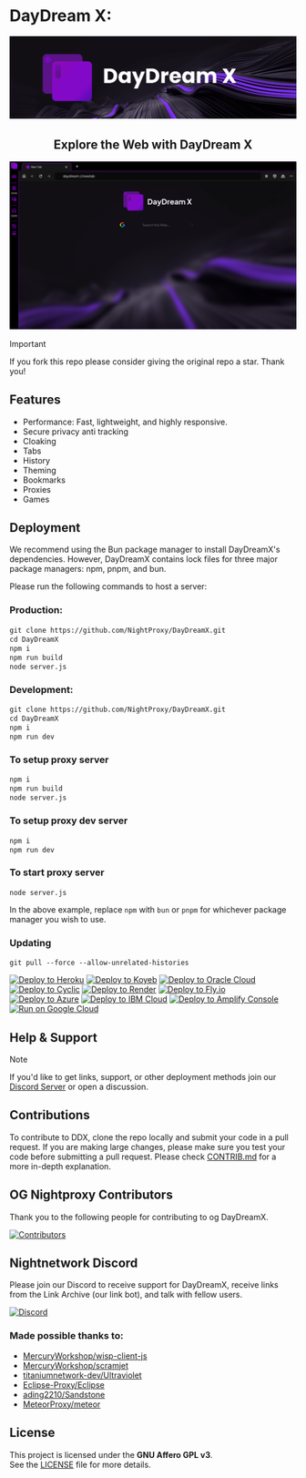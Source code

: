 # DayDream X:
<div align="center">
        <img src="/assets/DDXBanner.png" style="width: 1200px"/>
    <h2>Explore the Web with DayDream X</h2>
</div>

![inpreview](/assets/daydreamx.png)

> [!IMPORTANT]
> If you fork this repo please consider giving the original repo a
> star. Thank you!

## Features
- Performance: Fast, lightweight, and highly responsive.
- Secure privacy anti tracking 
- Cloaking
- Tabs
- History
- Theming
- Bookmarks
- Proxies
- Games

## Deployment

We recommend using the Bun package manager to install DayDreamX's dependencies. However, DayDreamX contains lock files for three major package managers: npm, pnpm, and bun.

Please run the following commands to host a server:
### Production:
```
git clone https://github.com/NightProxy/DayDreamX.git
cd DayDreamX
npm i
npm run build
node server.js
```
### Development:
```
git clone https://github.com/NightProxy/DayDreamX.git
cd DayDreamX
npm i
npm run dev
```
### To setup proxy server
```
npm i
npm run build
node server.js
```
### To setup proxy dev server
```
npm i
npm run dev
```
### To start proxy server
```
node server.js
```

In the above example, replace `npm` with `bun` or `pnpm` for whichever package manager you wish to use.

### Updating

```
git pull --force --allow-unrelated-histories
```
<a target="_blank" href="https://heroku.com/deploy/?template=https://github.com/jkjkjiin/DaydreamX-"><img alt="Deploy to Heroku" src="https://binbashbanana.github.io/deploy-buttons/buttons/remade/heroku.svg"></a>
<a target="_blank" href="https://app.koyeb.com/deploy?type=git&repository=github.com/jkjkjiin/DaydreamX-/"><img alt="Deploy to Koyeb" src="https://binbashbanana.github.io/deploy-buttons/buttons/remade/koyeb.svg"></a>
<a target="_blank" href="https://cloud.oracle.com/resourcemanager/stacks/create?zipUrl=https://github.com/BinBashBanana/deploy-buttons/archive/refs/heads/main.zip/"><img alt="Deploy to Oracle Cloud" src="https://binbashbanana.github.io/deploy-buttons/buttons/remade/oraclecloud.svg"></a>
<a target="_blank" href="https://app.cyclic.sh/api/app/deploy/jkjkjiin/DaydreamX-/"><img alt="Deploy to Cyclic" src="https://binbashbanana.github.io/deploy-buttons/buttons/remade/cyclic.svg"></A>
<a target="_blank" href="https://render.com/deploy?repo=https://github.com/jkjkjiin/DaydreamX-/"><img alt="Deploy to Render" src="https://render.com/images/deploy-to-render-button.svg"></a>
<a target="_blank" href="https://fly.io/launch?repo=https://github.com/jkjkjiin/DaydreamX-/"><img alt="Deploy to Fly.io" src="https://img.shields.io/badge/Deploy%20to-Fly.io-blue?logo=fly.io"></a>
<a target="_blank" href="https://deploy.azure.com/?repository=https://github.com/jkjkjiin/DaydreamX-/"><img alt="Deploy to Azure" src="https://raw.githubusercontent.com/BinBashBanana/deploy-buttons/master/buttons/remade/azure.svg"></a>
<a target="_blank" href="https://cloud.ibm.com/devops/setup/deploy?repository=https://github.com/jkjkjiin/DaydreamX-/"><img alt="Deploy to IBM Cloud" src="https://raw.githubusercontent.com/BinBashBanana/deploy-buttons/master/buttons/remade/ibmcloud.svg"></a>
<a target="_blank" href="https://console.aws.amazon.com/amplify/home#/deploy?repo=https://github.com/jkjkjiin/DaydreamX-/"><img alt="Deploy to Amplify Console" src="https://raw.githubusercontent.com/BinBashBanana/deploy-buttons/master/buttons/remade/amplifyconsole.svg"></a>
<a target="_blank" href="https://deploy.cloud.run/?git_repo=https://github.com/QuiteAFancyEmerald/Holy-Unblocker/"><img alt="Run on Google Cloud" src="https://raw.githubusercontent.com/BinBashBanana/deploy-buttons/master/buttons/remade/googlecloud.svg"></a>


## Help & Support

> [!NOTE]
> If you'd like to get links, support, or other deployment methods join
> our [Discord Server](https://discord.night-x.com) or open a discussion.

## Contributions

To contribute to DDX, clone the repo locally and submit your code in a pull
request. If you are making large changes, please make sure you test your code
before submitting a pull request. Please check [CONTRIB.md](/CONTRIB.md) for a more in-depth explanation.

## OG Nightproxy Contributors

Thank you to the following people for contributing to og DayDreamX.

[![Contributors](https://contrib.rocks/image?repo=NxroProxy/DayDreamX)](https://github.com/NightProxy/DayDreamX/graphs/contributors)

## Nightnetwork Discord

Please join our Discord to receive support for DayDreamX, receive links from the Link Archive (our link bot), and talk with fellow users.

<a href="https://discord.night-x.com">
<img alt="Discord" src="https://img.shields.io/discord/1128826318813921350?style=for-the-badge&logo=discord&label=Join%20Discord&labelColor=white&color=%09%237289da">
</a>


### Made possible thanks to:

* [MercuryWorkshop/wisp-client-js](https://github.com/MercuryWorkshop/wisp-client-js)
* [MercuryWorkshop/scramjet](https://github.com/MercuryWorkshop/scramjet)
* [titaniumnetwork-dev/Ultraviolet](https://github.com/titaniumnetwork-dev/Ultraviolet)
* [Eclipse-Proxy/Eclipse](https://github.com/Eclipse-Proxy/Eclipse)
* [ading2210/Sandstone](https://github.com/ading2210/sandstone)
* [MeteorProxy/meteor](https://github.com/MeteorProxy/meteor-old)

## License

This project is licensed under the **GNU Affero GPL v3**.  
See the [LICENSE](LICENSE) file for more details.
